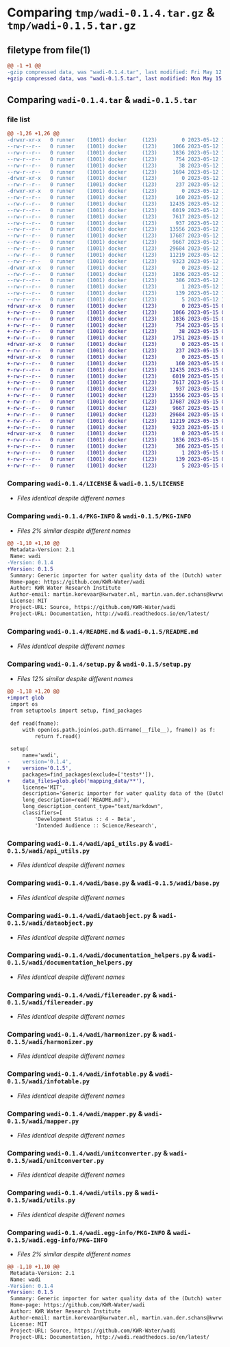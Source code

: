 # Comparing `tmp/wadi-0.1.4.tar.gz` & `tmp/wadi-0.1.5.tar.gz`

## filetype from file(1)

```diff
@@ -1 +1 @@
-gzip compressed data, was "wadi-0.1.4.tar", last modified: Fri May 12 10:54:46 2023, max compression
+gzip compressed data, was "wadi-0.1.5.tar", last modified: Mon May 15 07:44:34 2023, max compression
```

## Comparing `wadi-0.1.4.tar` & `wadi-0.1.5.tar`

### file list

```diff
@@ -1,26 +1,26 @@
-drwxr-xr-x   0 runner    (1001) docker     (123)        0 2023-05-12 10:54:46.936150 wadi-0.1.4/
--rw-r--r--   0 runner    (1001) docker     (123)     1066 2023-05-12 10:54:32.000000 wadi-0.1.4/LICENSE
--rw-r--r--   0 runner    (1001) docker     (123)     1836 2023-05-12 10:54:46.936150 wadi-0.1.4/PKG-INFO
--rw-r--r--   0 runner    (1001) docker     (123)      754 2023-05-12 10:54:32.000000 wadi-0.1.4/README.md
--rw-r--r--   0 runner    (1001) docker     (123)       38 2023-05-12 10:54:46.936150 wadi-0.1.4/setup.cfg
--rw-r--r--   0 runner    (1001) docker     (123)     1694 2023-05-12 10:54:32.000000 wadi-0.1.4/setup.py
-drwxr-xr-x   0 runner    (1001) docker     (123)        0 2023-05-12 10:54:46.928150 wadi-0.1.4/tests/
--rw-r--r--   0 runner    (1001) docker     (123)      237 2023-05-12 10:54:32.000000 wadi-0.1.4/tests/test_io.py
-drwxr-xr-x   0 runner    (1001) docker     (123)        0 2023-05-12 10:54:46.932150 wadi-0.1.4/wadi/
--rw-r--r--   0 runner    (1001) docker     (123)      160 2023-05-12 10:54:32.000000 wadi-0.1.4/wadi/__init__.py
--rw-r--r--   0 runner    (1001) docker     (123)    12435 2023-05-12 10:54:32.000000 wadi-0.1.4/wadi/api_utils.py
--rw-r--r--   0 runner    (1001) docker     (123)     6019 2023-05-12 10:54:32.000000 wadi-0.1.4/wadi/base.py
--rw-r--r--   0 runner    (1001) docker     (123)     7617 2023-05-12 10:54:32.000000 wadi-0.1.4/wadi/dataobject.py
--rw-r--r--   0 runner    (1001) docker     (123)      937 2023-05-12 10:54:32.000000 wadi-0.1.4/wadi/documentation_helpers.py
--rw-r--r--   0 runner    (1001) docker     (123)    13556 2023-05-12 10:54:32.000000 wadi-0.1.4/wadi/filereader.py
--rw-r--r--   0 runner    (1001) docker     (123)    17687 2023-05-12 10:54:32.000000 wadi-0.1.4/wadi/harmonizer.py
--rw-r--r--   0 runner    (1001) docker     (123)     9667 2023-05-12 10:54:32.000000 wadi-0.1.4/wadi/infotable.py
--rw-r--r--   0 runner    (1001) docker     (123)    29684 2023-05-12 10:54:32.000000 wadi-0.1.4/wadi/mapper.py
--rw-r--r--   0 runner    (1001) docker     (123)    11219 2023-05-12 10:54:32.000000 wadi-0.1.4/wadi/unitconverter.py
--rw-r--r--   0 runner    (1001) docker     (123)     9323 2023-05-12 10:54:32.000000 wadi-0.1.4/wadi/utils.py
-drwxr-xr-x   0 runner    (1001) docker     (123)        0 2023-05-12 10:54:46.936150 wadi-0.1.4/wadi.egg-info/
--rw-r--r--   0 runner    (1001) docker     (123)     1836 2023-05-12 10:54:46.000000 wadi-0.1.4/wadi.egg-info/PKG-INFO
--rw-r--r--   0 runner    (1001) docker     (123)      386 2023-05-12 10:54:46.000000 wadi-0.1.4/wadi.egg-info/SOURCES.txt
--rw-r--r--   0 runner    (1001) docker     (123)        1 2023-05-12 10:54:46.000000 wadi-0.1.4/wadi.egg-info/dependency_links.txt
--rw-r--r--   0 runner    (1001) docker     (123)      139 2023-05-12 10:54:46.000000 wadi-0.1.4/wadi.egg-info/requires.txt
--rw-r--r--   0 runner    (1001) docker     (123)        5 2023-05-12 10:54:46.000000 wadi-0.1.4/wadi.egg-info/top_level.txt
+drwxr-xr-x   0 runner    (1001) docker     (123)        0 2023-05-15 07:44:34.013752 wadi-0.1.5/
+-rw-r--r--   0 runner    (1001) docker     (123)     1066 2023-05-15 07:44:22.000000 wadi-0.1.5/LICENSE
+-rw-r--r--   0 runner    (1001) docker     (123)     1836 2023-05-15 07:44:34.013752 wadi-0.1.5/PKG-INFO
+-rw-r--r--   0 runner    (1001) docker     (123)      754 2023-05-15 07:44:22.000000 wadi-0.1.5/README.md
+-rw-r--r--   0 runner    (1001) docker     (123)       38 2023-05-15 07:44:34.013752 wadi-0.1.5/setup.cfg
+-rw-r--r--   0 runner    (1001) docker     (123)     1751 2023-05-15 07:44:22.000000 wadi-0.1.5/setup.py
+drwxr-xr-x   0 runner    (1001) docker     (123)        0 2023-05-15 07:44:34.013752 wadi-0.1.5/tests/
+-rw-r--r--   0 runner    (1001) docker     (123)      237 2023-05-15 07:44:22.000000 wadi-0.1.5/tests/test_io.py
+drwxr-xr-x   0 runner    (1001) docker     (123)        0 2023-05-15 07:44:34.013752 wadi-0.1.5/wadi/
+-rw-r--r--   0 runner    (1001) docker     (123)      160 2023-05-15 07:44:22.000000 wadi-0.1.5/wadi/__init__.py
+-rw-r--r--   0 runner    (1001) docker     (123)    12435 2023-05-15 07:44:22.000000 wadi-0.1.5/wadi/api_utils.py
+-rw-r--r--   0 runner    (1001) docker     (123)     6019 2023-05-15 07:44:22.000000 wadi-0.1.5/wadi/base.py
+-rw-r--r--   0 runner    (1001) docker     (123)     7617 2023-05-15 07:44:22.000000 wadi-0.1.5/wadi/dataobject.py
+-rw-r--r--   0 runner    (1001) docker     (123)      937 2023-05-15 07:44:22.000000 wadi-0.1.5/wadi/documentation_helpers.py
+-rw-r--r--   0 runner    (1001) docker     (123)    13556 2023-05-15 07:44:22.000000 wadi-0.1.5/wadi/filereader.py
+-rw-r--r--   0 runner    (1001) docker     (123)    17687 2023-05-15 07:44:22.000000 wadi-0.1.5/wadi/harmonizer.py
+-rw-r--r--   0 runner    (1001) docker     (123)     9667 2023-05-15 07:44:22.000000 wadi-0.1.5/wadi/infotable.py
+-rw-r--r--   0 runner    (1001) docker     (123)    29684 2023-05-15 07:44:22.000000 wadi-0.1.5/wadi/mapper.py
+-rw-r--r--   0 runner    (1001) docker     (123)    11219 2023-05-15 07:44:22.000000 wadi-0.1.5/wadi/unitconverter.py
+-rw-r--r--   0 runner    (1001) docker     (123)     9323 2023-05-15 07:44:22.000000 wadi-0.1.5/wadi/utils.py
+drwxr-xr-x   0 runner    (1001) docker     (123)        0 2023-05-15 07:44:34.013752 wadi-0.1.5/wadi.egg-info/
+-rw-r--r--   0 runner    (1001) docker     (123)     1836 2023-05-15 07:44:34.000000 wadi-0.1.5/wadi.egg-info/PKG-INFO
+-rw-r--r--   0 runner    (1001) docker     (123)      386 2023-05-15 07:44:34.000000 wadi-0.1.5/wadi.egg-info/SOURCES.txt
+-rw-r--r--   0 runner    (1001) docker     (123)        1 2023-05-15 07:44:34.000000 wadi-0.1.5/wadi.egg-info/dependency_links.txt
+-rw-r--r--   0 runner    (1001) docker     (123)      139 2023-05-15 07:44:34.000000 wadi-0.1.5/wadi.egg-info/requires.txt
+-rw-r--r--   0 runner    (1001) docker     (123)        5 2023-05-15 07:44:34.000000 wadi-0.1.5/wadi.egg-info/top_level.txt
```

### Comparing `wadi-0.1.4/LICENSE` & `wadi-0.1.5/LICENSE`

 * *Files identical despite different names*

### Comparing `wadi-0.1.4/PKG-INFO` & `wadi-0.1.5/PKG-INFO`

 * *Files 2% similar despite different names*

```diff
@@ -1,10 +1,10 @@
 Metadata-Version: 2.1
 Name: wadi
-Version: 0.1.4
+Version: 0.1.5
 Summary: Generic importer for water quality data of the (Dutch) water laboratory
 Home-page: https://github.com/KWR-Water/wadi
 Author: KWR Water Research Institute
 Author-email: martin.korevaar@kwrwater.nl, martin.van.der.schans@kwrwater.nl
 License: MIT
 Project-URL: Source, https://github.com/KWR-Water/wadi
 Project-URL: Documentation, http://wadi.readthedocs.io/en/latest/
```

### Comparing `wadi-0.1.4/README.md` & `wadi-0.1.5/README.md`

 * *Files identical despite different names*

### Comparing `wadi-0.1.4/setup.py` & `wadi-0.1.5/setup.py`

 * *Files 12% similar despite different names*

```diff
@@ -1,18 +1,20 @@
+import glob
 import os
 from setuptools import setup, find_packages
 
 def read(fname):
     with open(os.path.join(os.path.dirname(__file__), fname)) as f:
         return f.read()
 
 setup(
     name='wadi',
-    version='0.1.4',
+    version='0.1.5',
     packages=find_packages(exclude=['tests*']),
+    data_files=glob.glob('mapping_data/**'),
     license='MIT',
     description='Generic importer for water quality data of the (Dutch) water laboratory',
     long_description=read('README.md'),
     long_description_content_type="text/markdown",
     classifiers=[
         'Development Status :: 4 - Beta',
         'Intended Audience :: Science/Research',
```

### Comparing `wadi-0.1.4/wadi/api_utils.py` & `wadi-0.1.5/wadi/api_utils.py`

 * *Files identical despite different names*

### Comparing `wadi-0.1.4/wadi/base.py` & `wadi-0.1.5/wadi/base.py`

 * *Files identical despite different names*

### Comparing `wadi-0.1.4/wadi/dataobject.py` & `wadi-0.1.5/wadi/dataobject.py`

 * *Files identical despite different names*

### Comparing `wadi-0.1.4/wadi/documentation_helpers.py` & `wadi-0.1.5/wadi/documentation_helpers.py`

 * *Files identical despite different names*

### Comparing `wadi-0.1.4/wadi/filereader.py` & `wadi-0.1.5/wadi/filereader.py`

 * *Files identical despite different names*

### Comparing `wadi-0.1.4/wadi/harmonizer.py` & `wadi-0.1.5/wadi/harmonizer.py`

 * *Files identical despite different names*

### Comparing `wadi-0.1.4/wadi/infotable.py` & `wadi-0.1.5/wadi/infotable.py`

 * *Files identical despite different names*

### Comparing `wadi-0.1.4/wadi/mapper.py` & `wadi-0.1.5/wadi/mapper.py`

 * *Files identical despite different names*

### Comparing `wadi-0.1.4/wadi/unitconverter.py` & `wadi-0.1.5/wadi/unitconverter.py`

 * *Files identical despite different names*

### Comparing `wadi-0.1.4/wadi/utils.py` & `wadi-0.1.5/wadi/utils.py`

 * *Files identical despite different names*

### Comparing `wadi-0.1.4/wadi.egg-info/PKG-INFO` & `wadi-0.1.5/wadi.egg-info/PKG-INFO`

 * *Files 2% similar despite different names*

```diff
@@ -1,10 +1,10 @@
 Metadata-Version: 2.1
 Name: wadi
-Version: 0.1.4
+Version: 0.1.5
 Summary: Generic importer for water quality data of the (Dutch) water laboratory
 Home-page: https://github.com/KWR-Water/wadi
 Author: KWR Water Research Institute
 Author-email: martin.korevaar@kwrwater.nl, martin.van.der.schans@kwrwater.nl
 License: MIT
 Project-URL: Source, https://github.com/KWR-Water/wadi
 Project-URL: Documentation, http://wadi.readthedocs.io/en/latest/
```

